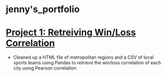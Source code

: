 # jenny's_portfolio

# [Project 1: Retreiving Win/Loss Correlation](https://github.com/jxlinnn/lin_portfolio#:~:text=Commit%20time-,Project%201,-Create%20Project%201)
* Cleaned up a HTML file of metropolitan regions and a CSV of local sports teams using Pandas to retrieve the win/loss correlation of each city using Pearson correlation
